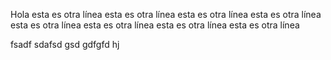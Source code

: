 Hola
esta es otra línea
esta es otra línea
esta es otra línea
esta es otra línea
esta es otra línea
esta es otra línea
esta es otra línea
esta es otra línea

fsadf
sdafsd
gsd
gdfgfd
hj
